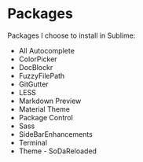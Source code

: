 Packages
========

Packages I choose to install in Sublime:

-	All Autocomplete
-	ColorPicker
-	DocBlockr
-	FuzzyFilePath
-	GitGutter
-	LESS
-	Markdown Preview
-	Material Theme
-	Package Control
-	Sass
-	SideBarEnhancements
-	Terminal
-	Theme - SoDaReloaded